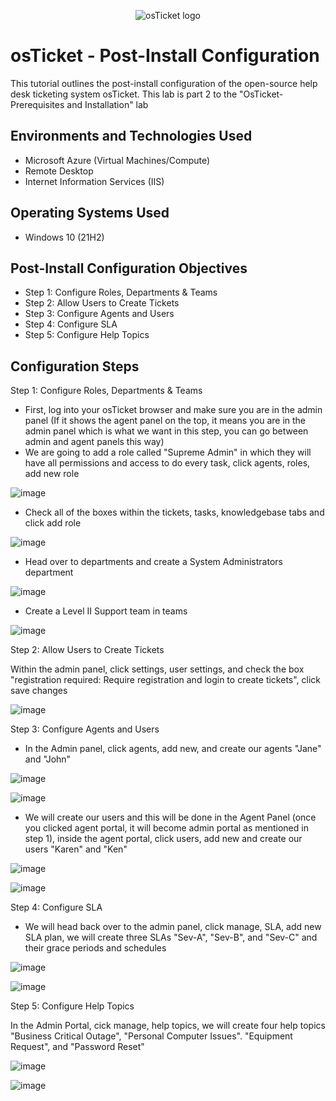 <p align="center">
<img src="https://i.imgur.com/Clzj7Xs.png" alt="osTicket logo"/>
</p>

<h1>osTicket - Post-Install Configuration</h1>
This tutorial outlines the post-install configuration of the open-source help desk ticketing system osTicket. This lab is part 2 to the "OsTicket-Prerequisites and Installation" lab<br />


<h2>Environments and Technologies Used</h2>

- Microsoft Azure (Virtual Machines/Compute)
- Remote Desktop
- Internet Information Services (IIS)

<h2>Operating Systems Used </h2>

- Windows 10</b> (21H2)

<h2>Post-Install Configuration Objectives</h2>

- Step 1: Configure Roles, Departments & Teams
- Step 2: Allow Users to Create Tickets
- Step 3: Configure Agents and Users
- Step 4: Configure SLA
- Step 5: Configure Help Topics

<h2>Configuration Steps</h2>

Step 1: Configure Roles, Departments & Teams

- First, log into your osTicket browser and make sure you are in the admin panel (If it shows the agent panel on the top, it means you are in the admin panel which is what we want in this step, you can go between admin and agent panels this way)
- We are going to add a role called "Supreme Admin" in which they will have all permissions and access to do every task, click agents, roles, add new role
  
![image](https://github.com/thechristinaq/Post-Install-Configuration-/assets/165831241/3b68903b-bb13-41bd-b630-9a4babf17225)

- Check all of the boxes within the tickets, tasks, knowledgebase tabs and click add role 

![image](https://github.com/thechristinaq/Post-Install-Configuration-/assets/165831241/5c9a12e9-0963-42a3-9368-317ec9c31edb)

- Head over to departments and create a System Administrators department 

![image](https://github.com/thechristinaq/Post-Install-Configuration-/assets/165831241/4dff0106-b786-4a15-83b7-e8fddd6f2cc1)

- Create a Level II Support team in teams

![image](https://github.com/thechristinaq/Post-Install-Configuration-/assets/165831241/f5fe30ba-d00f-4895-add2-0e8afc90cecf)


Step 2: Allow Users to Create Tickets 

Within the admin panel, click settings, user settings, and check the box "registration required: Require registration and login to create tickets", click save changes

![image](https://github.com/thechristinaq/Post-Install-Configuration-/assets/165831241/85760d15-19a5-4fe5-9cde-2be85a9f65d9)


Step 3: Configure Agents and Users
- In the Admin panel, click agents, add new, and create our agents "Jane" and "John"

![image](https://github.com/thechristinaq/Post-Install-Configuration-/assets/165831241/9694589d-ea30-4a14-add8-e52486d99414)

![image](https://github.com/thechristinaq/Post-Install-Configuration-/assets/165831241/c7ea92f6-2066-489c-a4ab-54dea8677188)

- We will create our users and this will be done in the Agent Panel (once you clicked agent portal, it will become admin portal as mentioned in step 1), inside the agent portal, click users, add new and create our users "Karen" and "Ken" 

![image](https://github.com/thechristinaq/Post-Install-Configuration-/assets/165831241/2b86ae60-eae5-4ba2-8c5c-d9af2010afd9)

![image](https://github.com/thechristinaq/Post-Install-Configuration-/assets/165831241/b16fc1e1-96d8-459f-a488-6476dfc8846e)


Step 4: Configure SLA
- We will head back over to the admin panel, click manage, SLA, add new SLA plan, we will create three SLAs "Sev-A", "Sev-B", and "Sev-C" and their grace periods and schedules

![image](https://github.com/thechristinaq/Post-Install-Configuration-/assets/165831241/b95941c6-f3f7-4d21-8e01-4ed99d7db6f0)

![image](https://github.com/thechristinaq/Post-Install-Configuration-/assets/165831241/8646d1de-d2bb-4b6d-958c-63a2ca1e9ed7)


Step 5: Configure Help Topics

In the Admin Portal, cick manage, help topics, we will create four help topics "Business Critical Outage", "Personal Computer Issues". "Equipment Request", and "Password Reset"

![image](https://github.com/thechristinaq/Post-Install-Configuration-/assets/165831241/92591dff-d460-493a-aab1-38eed75c47ee)

![image](https://github.com/thechristinaq/Post-Install-Configuration-/assets/165831241/2fc347ad-da17-4f4b-b517-5c6caa136dac)






  
